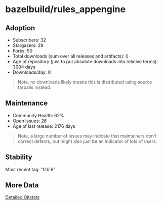 # bazelbuild/rules_appengine

## Adoption

- Subscribers: 32
- Stargazers: 29
- Forks: 50
- Total downloads (sum over all releases and artifacts): 0
- Age of repository (just to put absolute downloads into relative terms): 3004 days
- Downloads/day: 0

> Note, no downloads likely means this is distributed using source tarballs instead.

## Maintenance

- Community Health: 62%
- Open issues: 26
- Age of last release: 2176 days

> Note, a large number of issues may indicate that maintainers don't correct defects, but might also
> just be an indicator of lots of users.

## Stability

Most recent tag: "0.0.9"

## More Data

[Detailed Gitstats](/bazel-catalog/gitstats/bazelbuild/rules_appengine)


